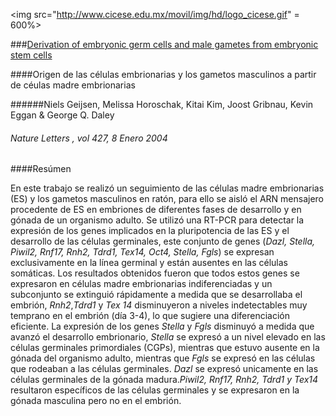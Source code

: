 <img src="http://www.cicese.edu.mx/movil/img/hd/logo_cicese.gif" = 600%>

###[Derivation of embryonic germ cells and male gametes from embryonic stem cells](http://web.b.ebscohost.com/ehost/pdfviewer/pdfviewer?vid=2&sid=f40bd304-f7df-4140-bdf1-b89bfcf8ced9%40sessionmgr120&hid=118)

####Origen de las células embrionarias y los gametos masculinos a partir de céulas madre embrionarias

######Niels Geijsen,  Melissa Horoschak, Kitai Kim, Joost Gribnau, Kevin Eggan & George Q. Daley

###### *Nature* Letters , vol 427, 8 Enero 2004 

####Resúmen

En este trabajo se realizó un seguimiento de las células madre embrionarias (ES) y los gametos masculinos en ratón, para ello se aisló el ARN mensajero procedente de ES en embriones de diferentes fases de desarrollo y en gónada de un organismo adulto. Se utilizó una RT-PCR para detectar la expresión de los genes implicados en la pluripotencia de las ES y el desarrollo de las células germinales, este conjunto de genes (*Dazl, Stella, Piwil2, Rnf17, Rnh2, Tdrd1, Tex14, Oct4, Stella, Fgls*) se expresan exclusivamente en la línea germinal y están ausentes en las células somáticas. Los resultados obtenidos fueron que todos estos genes se expresaron en células madre embrionarias indiferenciadas y un subconjunto se extinguió rápidamente a medida que se desarrollaba el embrión, *Rnh2*,*Tdrd1* y *Tex 14* disminuyeron a niveles indetectables muy temprano en el embrión (día 3-4), lo que sugiere una diferenciación eficiente.
La expresión de los genes *Stella* y *Fgls* disminuyó a medida que avanzó el desarrollo embrionario, *Stella* se expresó a un nivel elevado en las células germinales primordiales (CGPs), mientras que estuvo ausente en la gónada del organismo adulto, mientras que *Fgls* se expresó en las células que rodeaban a las células germinales. *Dazl* se expresó unicamente en las células germinales de la gónada madura.*Piwil2, Rnf17, Rnh2, Tdrd1 y Tex14* resultaron específicos de las células germinales y se expresaron en la gónada masculina pero no en el embrión.
